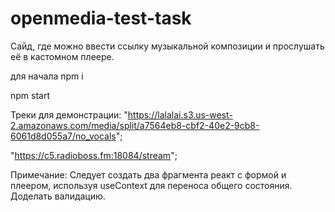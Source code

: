# openmedia-test-task
Сайд, где можно ввести ссылку музыкальной композиции и прослушать её в кастомном плеере. 

для начала npm i 

npm start


Треки для демонстрации: 
"https://lalalai.s3.us-west-2.amazonaws.com/media/split/a7564eb8-cbf2-40e2-9cb8-6061d8d055a7/no_vocals";

"https://c5.radioboss.fm:18084/stream";



Примечание: Следует создать два фрагмента реакт с формой и плеером, используя useContext для переноса общего состояния. Доделать валидацию. 
